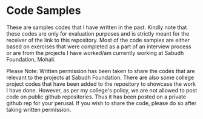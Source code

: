 # Code Samples
These are samples codes that I have written in the past. Kindly note that these codes are only for evaluation purposes and is strictly meant for the receiver of the link to this repository. Most of the code samples are either based on exercises that were completed as a part of an interview process or are from the projects I have worked/am currently working at Sabudh Foundation, Mohali.

Please Note: Written permission has been taken to share the codes that are relevant to the projects at Sabudh Foundation. There are also some college project codes that have been added to the repository to showcase the work I have done. However, as per my college's policy, we are not allowed to post code on public github repositories. Thus it has been posted on a private github rep for your perusal. If you wish to share the code, please do so after taking written permission. 
